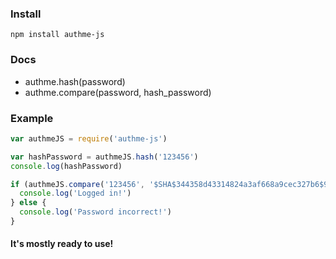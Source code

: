 ### Install
```
npm install authme-js
```

### Docs
- authme.hash(password)
- authme.compare(password, hash_password)

### Example
```javascript
var authmeJS = require('authme-js')

var hashPassword = authmeJS.hash('123456')
console.log(hashPassword)

if (authmeJS.compare('123456', '$SHA$344358d43314824a3af668a9cec327b6$9d191395b28ac961a022b8554b752c3d809924cdaeef918162526a9f6f898851')) {
  console.log('Logged in!')
} else {
  console.log('Password incorrect!')
}
```

#### It's mostly ready to use!
